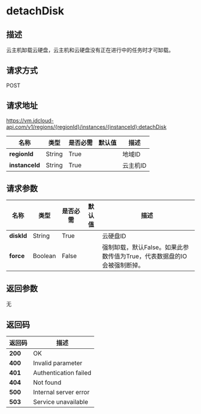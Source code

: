 # detachDisk


## 描述
云主机缷载云硬盘，云主机和云硬盘没有正在进行中的任务时才可缷载。<br>


## 请求方式
POST

## 请求地址
https://vm.jdcloud-api.com/v1/regions/{regionId}/instances/{instanceId}:detachDisk

|名称|类型|是否必需|默认值|描述|
|---|---|---|---|---|
|**regionId**|String|True| |地域ID|
|**instanceId**|String|True| |云主机ID|

## 请求参数
|名称|类型|是否必需|默认值|描述|
|---|---|---|---|---|
|**diskId**|String|True| |云硬盘ID|
|**force**|Boolean|False| |强制缷载，默认False。如果此参数传值为True，代表数据盘的IO会被强制断掉。|


## 返回参数
无


## 返回码
|返回码|描述|
|---|---|
|**200**|OK|
|**400**|Invalid parameter|
|**401**|Authentication failed|
|**404**|Not found|
|**500**|Internal server error|
|**503**|Service unavailable|
